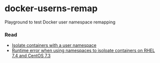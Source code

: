 # docker-userns-remap

Playground to test Docker user namespace remapping

### Read

* [Isolate containers with a user namespace](https://docs.docker.com/engine/security/userns-remap/)
* [Runtime error when using namespaces to isoloate containers on RHEL 7.4 and CentOS 7.3](https://success.docker.com/article/user-namespace-runtime-error)
